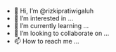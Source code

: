 - 👋 Hi, I’m @rizkipratiwigaluh
- 👀 I’m interested in ...
- 🌱 I’m currently learning ...
- 💞️ I’m looking to collaborate on ...
- 📫 How to reach me ...

<!---
rizkipratiwigaluh/rizkipratiwigaluh is a ✨ special ✨ repository because its `README.md` (this file) appears on your GitHub profile.
You can click the Preview link to take a look at your changes.
--->
